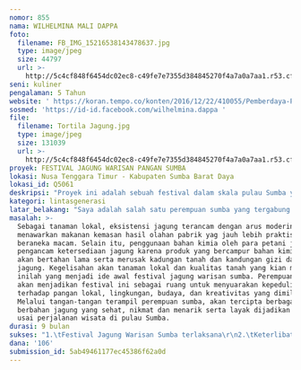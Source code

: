 ```yaml
---
nomor: 855
nama: WILHELMINA MALI DAPPA
foto:
  filename: FB_IMG_15216538143478637.jpg
  type: image/jpeg
  size: 44797
  url: >-
    http://5c4cf848f6454dc02ec8-c49fe7e7355d384845270f4a7a0a7aa1.r53.cf2.rackcdn.com/2a1e6940-3c44-4534-8c21-2eda83d583c6/FB_IMG_15216538143478637.jpg
seni: kuliner
pengalaman: 5 Tahun
website: ' https://koran.tempo.co/konten/2016/12/22/410055/Pemberdaya-Petani-Perempuan-Sumba'
sosmed: 'https://id-id.facebook.com/wilhelmina.dappa '
file:
  filename: Tortila Jagung.jpg
  type: image/jpeg
  size: 131039
  url: >-
    http://5c4cf848f6454dc02ec8-c49fe7e7355d384845270f4a7a0a7aa1.r53.cf2.rackcdn.com/86c22c3d-aaf4-40af-9680-e9ff00687605/Tortila%20Jagung.jpg
proyek: FESTIVAL JAGUNG WARISAN PANGAN SUMBA
lokasi: Nusa Tenggara Timur - Kabupaten Sumba Barat Daya
lokasi_id: Q5061
deskripsi: "Proyek ini adalah sebuah festival dalam skala pulau Sumba yang diadakan di Sumba Barat Daya dengan melibatkan para perempuan kelompok tani jagung. Jagung sebagai simbol tanah Nusa Tenggara Timur, khususnya Sumba dianggap mampu dimanfaatkan sebagai jantung kehidupan orang Sumba. Jagung bisa menjadi makanan pokok yang diolah menjadi berbagai jenis makanan, bahkan menjadi karya seni seperti gantungan kunci dan kreasi daun/bunga. Selain memanfaatkan jagung, dan memelihara simbol Sumba itu sendiri, jagung juga bisa menjadi unsur penting dalam pertahanan pangan secara mandiri dan keberlanjutan lingkungan. Olahan jagung dengan cara kreatif dari tangan-tangan terampil para perempuan sumba adalah salah satu bentuk pernyataan bahwa perempuan sumba mampu memanfaatkan hasil bumi menjadi olahan yang indah, sehat dan mudah dijangkau. Hal ini juga merupakan penegasan bahwa berkarya dengan produk lokal hasil pertanian organik adalah salah satu cara para perempuan sumba menjaga tanah Sumba, tanah yang berdasarkan cerita sejarahnya diberi nama dari seorang perempuan yang sangat dicintai, tanah yang menjadi lambang ibu, lambang perempuan sumba.\r\n\r\n"
kategori: lintasgenerasi
latar_belakang: "Saya adalah salah satu perempuan sumba yang tergabung dalam Koalisi Perempuan Indonesia (KPI) dan menjabat sebagai sekretaris cabang di wilayah sumba barat daya. Saya tertarik untuk mengembangkan jagung menjadi berbagai jenis makanan. Makanan tersebut berupa olahan kreasi makanan ringan atau snack yang sehat dan gurih. Olahan jagung ini  bisa menjawab menjadi salah satu kegelisahan pariwisata sumba dimana sekarang sumba menjadi salah satu tempat favorit untuk berwisata. Kesempatan tersebut dapat dimanfaatkan untuk mengembangkan ekonomi perempuan yang saya dampingi dalam berbagai usaha pengembangan jagung sebagai produk lokal.\r\nFestival ini akan melibatkan para perempuan dalam kelompok tani yang berjumlah 7 kelompok dengan masing-masing berjumlah 20 orang. Mereka akan diberikan pendampingan berupa pengolahan makanan berbahan dasar jagung yang akan dipamerkan dalam festival nanti. Agar lebih terfokus, pelatihan akan melibatkan masing-masing 5 orang dari 7 kelompok yang ada. Peserta pelatihan selanjutnya akan melakukan transfer pengetuan pada anggota lainnya. hal ini juga bertujuan untuk melatih daya tangkap perempuan saat pelatihan serta kemampuan berbagi pengatahuan dan rasa percaya diri saat berbagi dengan anggota kelompok lainnya.\r\n"
masalah: >-
  Sebagai tanaman lokal, eksistensi jagung terancam dengan arus moderinasi yang
  menawarkan makanan kemasan hasil olahan pabrik yag jauh lebih praktis dan
  beraneka macam. Selain itu, penggunaan bahan kimia oleh para petani jagung pun
  pengancam ketersediaan jagung karena produk yang bercampur bahan kimia tidak
  akan bertahan lama serta merusak kadungan tanah dan kandungan gizi dalam
  jagung. Kegelisahan akan tanaman lokal dan kualitas tanah yang kian menurun
  inilah yang menjadi ide awal festival jagung warisan sumba. Perempuan sumba
  akan menjadikan festival ini sebagai ruang untuk menyuarakan kepedulian
  terhadap pangan lokal, lingkungan, budaya, dan kreativitas yang dimiliki.
  Melalui tangan-tangan terampil perempuan sumba, akan tercipta berbagai kreasi
  berbahan jagung yang sehat, nikmat dan menarik serta layak dijadikan ole-ole
  usai perjalanan wisata di pulau Sumba.
durasi: 9 bulan
sukses: "1.\tFestival Jagung Warisan Sumba terlaksana\r\n2.\tKeterlibatan perempuan petani dalam rangkaian festival\r\n3.\tKerjasama antar perempuan dalam mewujudkan ide festival\r\n4.\tKerjasama kelompok perempuan dengan pemerintah daerah\r\n"
dana: '106'
submission_id: 5ab49461177ec45386f62a0d
---
```

